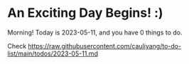 # An Exciting Day Begins! :)

Morning! Today is 2023-05-11, and you have 0 things to do.

Check https://raw.githubusercontent.com/cauliyang/to-do-list/main/todos/2023-05-11.md